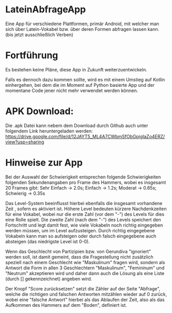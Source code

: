 # LateinAbfrageApp
Eine App für verschiedene Plattformen, primär Android, mit welcher man sich über Latein-Vokabel bzw. über deren Formen abfragen lassen kann. (bis jetzt ausschließlich Verben)

# Fortführung
Es bestehen keine Pläne, diese App in Zukunft weiterzuentwickeln.

Falls es dennoch dazu kommen sollte, wird es mit einem Umstieg auf Kotlin einhergehen, bei dem die im Moment auf Python basierte App und der momentane Code jener nicht mehr verwendet werden können.

# APK Download:
Die .apk Datei kann nebem dem Download durch Github auch unter folgendem Link heruntergeladen werden: https://drive.google.com/file/d/12JAYT5_ML4A7CWbmSfObGpigIaZo4ERZ/view?usp=sharing

# Hinweise zur App
Bei der Auswahl der Schwierigkeit entsprechen folgende Schwierigkeiten folgenden Sekundenangaben pro Frame des Hammers, wobei es insgesamt 20 Frames gibt: Sehr Einfach -> 2.0s; Einfach -> 1.2s; Moderat -> 0.65s; Schwierig -> 0.35s

Das Level-System beeinflusst hierbei ebenfalls die insgesamt vorhandene Zeit , sofern es aktiviert ist. Höhere Level bedeuten kürzere Nachdenkzeiten für eine Vokabel, wobei nur die erste Zahl (vor dem "-") des Levels für dies eine Rolle spielt. Die zweite Zahl (nach dem "-") des Levels speichert den Fortschritt und legt damit fest, wie viele Vokabeln noch richtig eingegeben werden müssen, um im Level aufzusteigen.
Durch richtig eingegebene Vokabeln kann man so aufsteigen oder durch falsch eingegebene auch absteigen (das niedrigste Level ist 0-0).

Wenn das Geschlecht von Partizipien bzw. von Gerundiva "ignoriert" werden soll, ist damit gemeint, dass die Fragestellung nicht zusätzlich speziell nach einem Geschlecht wie "Maskulinum" fragen wird, sondern als Antwort die Form in allen 3 Geschlechtern "Maskulinum", "Femininum" und "Neutrum" akzeptieren wird und daher dann auch die Lösung als eine Liste (durch [] gekennzeichnet) angeben wird.

Der Knopf "Score zurücksetzen" setzt die Zähler auf der Seite "Abfrage", welche die richtigen und falschen Antworten mitzählen wieder auf 0 zurück, wobei eine "falsche Antwort" hierbei als das Ablaufen der Zeit, also als das Aufkommen des Hammers auf dem "Boden", definiert ist.
